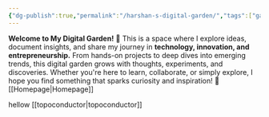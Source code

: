```yaml
---
{"dg-publish":true,"permalink":"/harshan-s-digital-garden/","tags":["gardenEntry"]}
---
```


**Welcome to My Digital Garden!** 🌱 This is a space where I explore ideas, document insights, and share my journey in **technology, innovation, and entrepreneurship.** From hands-on projects to deep dives into emerging trends, this digital garden grows with thoughts, experiments, and discoveries. Whether you're here to learn, collaborate, or simply explore, I hope you find something that sparks curiosity and inspiration! 🚀
[[Homepage\|Homepage]]


hellow
[[topoconductor\|topoconductor]]
